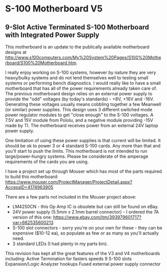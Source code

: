 # S-100 Motherboard V5
## 9-Slot Active Terminated S-100 Motherboard with Integrated Power Supply
This motherboard is an update to the publically available motherboard designs at http://www.s100computers.com/My%20System%20Pages/S100%20Motherboard/S100%20Motherboard.htm.

I really enjoy working on S-100 systems, however by nature they are very heavy/bulky systems and do not lend themselves well to testing small systems or performing bench diagnostics. I would really like to have a small motherboard that has all of the power requirements already taken care of. The previous motherboard design relies on an external power supply to provide the "odd" voltages (by today's standards) - +8V, +16V and -16V. Generating these voltages usually means cobbling together a few Meanwell (or similar) power supplies. This design uses 3 different switched mode power regulator modules to get "close enough" to the S-100 voltages. A 7.5V and 15V module from Pololu, and a negative module providing -15V made by TI. The motherboard receives power from an external 24V laptop power supply.

One limitation of using these power supplies is that current will be limited. It should be ok to power 3 or 4 standard S-100 cards. Any more than that and you'll start to push the limits. This motherboard is not intended to run large/power-hungry systems. Please be considerate of the amperage requirements of the cards you are using. 

I have a project set up through Mouser which has most of the parts required to build this motherboard: https://www.mouser.com/ProjectManager/ProjectDetail.aspx?AccessID=4174963905 

There are a few parts not included in the Mouser project above:
- LM4250CN - this Op Amp IC is obsolete but can still be found on eBay.
- 24V power supply (5.5mm x 2.1mm barrel connector) - I ordered the 7A version of this one: https://www.ebay.com/itm/393979601717?var=662535600213
- S-100 slot connectors - sorry you're on your own for these - they can be expensive ($10-12 ea), so populate as few or as many as you'll actually need.
- 3 standard LEDs (I had plenty in my parts bin).

This revision has kept all the great features of the V3 and V4 motherboards including:
Active Termination for fasters speeds
9 S-100 slots
Expansion/Logic Analyzer hookups
Fused external power supply connector
